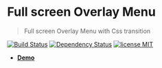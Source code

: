 # Full screen Overlay Menu

> Full screen Overlay Menu with Css transition

[![Build Status](http://img.shields.io/travis/badges/badgerbadgerbadger.svg?style=flat-square)](https://travis-ci.org/badges/badgerbadgerbadger) [![Dependency Status](https://camo.githubusercontent.com/6b9d7e66fbb7c12d2e03e77661e63c496b36911a/68747470733a2f2f696d672e736869656c64732e696f2f62616467652f76657273696f6e2d76322e362e312d6c69676874677265792e737667)](https://gemnasium.com/badges/badgerbadgerbadger) [![license MIT](https://camo.githubusercontent.com/e7302c620b3589a361fc5503732f3505347205d4/68747470733a2f2f696d672e736869656c64732e696f2f62616467652f6c6963656e73652d4d49542d627269676874677265656e2e737667)](https://github.com/piero80/menu_overlay/blob/master/LICENSE.md)

- <a href="https://codepen.io/pietrocolangelo/pen/LYNpMrV" target="_blank">**Demo**</a>
